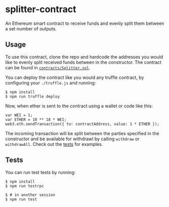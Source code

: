 splitter-contract
=================

An Ethereum smart contract to receive funds and evenly split them between a set
number of outputs.

Usage
-----
To use this contract, clone the repo and hardcode the addresses you would like
to evenly split received funds between in the constructor. The contract can be
found in [`contracts/Splitter.sol`][contract].

You can deploy the contract like you would any truffle contract, by configuring
your `./truffle.js` and running:

    $ npm install
    $ npm run truffle deploy

Now, when ether is sent to the contract using a wallet or code like this:

    var WEI = 1;
    var ETHER = 10 ** 18 * WEI;
    web3.eth.sendTransaction({ to: contractAddress, value: 1 * ETHER });

The incoming transaction will be split between the parties specified in the
constructor and be available for withdrawl by calling `withdraw` or
`withdrawAll`. Check out the [tests] for examples.

Tests
-----
You can run test tests by running:

    $ npm install
    $ npm run testrpc

    $ # in another session
    $ npm run test

[contract]: contracts/Splitter.sol
[tests]: test/splitter.js
